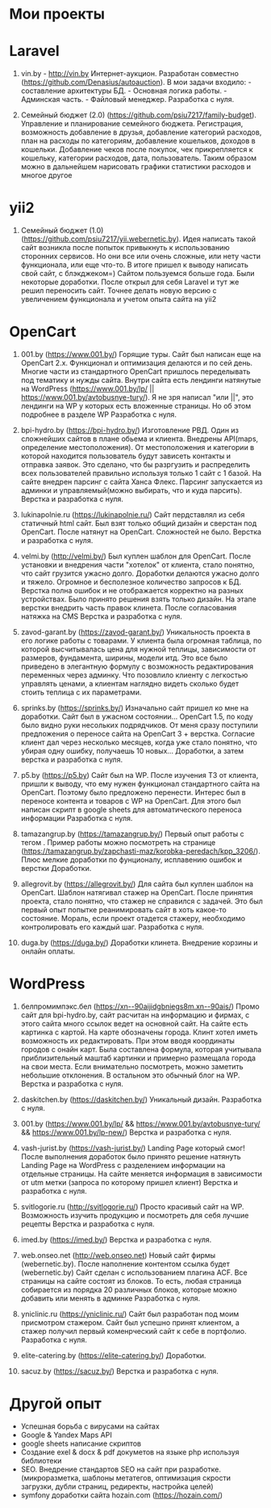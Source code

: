 # Мои проекты


# Laravel 

1) vin.by - http://vin.by
Интернет-аукцион. Разработан совместно (https://github.com/Denasius/autoauction). В мои задачи входило: - составление архитектуры БД. - Основная логика работы. - Админская часть. - Файловый менеджер.
Разработка с нуля.

2) Семейный бюджет (2.0) (https://github.com/psiu7217/family-budget). 
Управление и планирование семейного бюджета. Регистрация, возможность добавление в друзья, добавление категорий расходов, план на расходы по категориям, добавление кошельков, доходов в кошельки. Добавление чеков после покупок, чек прикрепляется к кошельку, категории расходов, дата, пользователь. Таким образом можно в дальнейшем нарисовать графики статистики расходов и многое другое


# yii2

1) Семейный бюджет (1.0) (https://github.com/psiu7217/yii.webernetic.by).
Идея написать такой сайт возникла после попыток привыкнуть к использованию сторонних сервисов. Но они все или очень сложные, или нету части функционала, или еще что-то. В итоге пришел к выводу написать свой сайт, с блэкджеком=) Сайтом пользуемся больше года. Были некоторые доработки. После открыл для себя Laravel и тут же решил переносить сайт. Точнее делать новую версию с увеличением функционала и учетом опыта сайта на yii2



# OpenCart

1) 001.by (https://www.001.by/)
Горящие туры. Сайт был написан еще на OpenCart 2.x. Функционал и оптимизация делаются и по сей день. Многие части из стандартного OpenCart пришлось переделывать под тематику и нужды сайта. Внутри сайта есть лендинги натянутые на WordPress (https://www.001.by/lp/ || https://www.001.by/avtobusnye-tury/). Я не зря написал "или ||", это лендинги на WP у которых есть вложенные страницы. Но об этом подробнее в разделе WP
Разработка с нуля.

2) bpi-hydro.by (https://bpi-hydro.by/)
Изготовление РВД. Один из сложнейших сайтов в плане обьема и клиента. Внедрены API(maps, определение местоположения). От местоположения и категории в которой находится пользователь будут зависеть контакты и отправка заявок. Это сделано, что бы разргузить и распределить всех пользователей правильно используя только 1 сайт с 1 базой. На сайте внедрен парсинг с сайта Ханса Флекс. Парсинг запускается из админки и управляемый(можно выбирать, что и куда парсить). 
Верстка и разработка с нуля.

3) lukinapolnie.ru (https://lukinapolnie.ru/)
Сайт пердставлял из себя статичный html сайт. Был взят только общий дизайн и сверстан под OpenCart. После натянут на OpenCart. Сложностей не было.
Верстка и разработка с нуля.

4) velmi.by (http://velmi.by/)
Был куплен шаблон для OpenCart. После установки и внедрения части "хотелок" от клиента, стало понятно, что сайт грузится ужасно долго. Доработки делаются ужасно долго и тяжело. Огромное и бесполезное количество запросов к БД. Верстка полна ошибок и не отображается корректно на разных устройствах. Было принято решения взять только дизайн. На этапе верстки внедрить часть правок клинета. После согласования натяжка на CMS
Верстка и разработка с нуля.

5) zavod-garant.by (https://zavod-garant.by/)
Уникальность проекта в его логике работы с товарами. У клиента была огромная таблица, по которой высчитывалась цена для нужной теплицы, зависимости от размеров, фундамента, ширины, модели итд. Это все было приведено в элегантную формулу с возможность редактирования переменных через админку. Что позовлило клиенту с легкостью управлять ценами, а клиентам наглядно видеть сколько будет стоить теплица с их параметрами.

6) sprinks.by (https://sprinks.by/)
Изначально сайт пришел ко мне на доработки. Сайт был в ужасном состоянии... OpenCart 1.5, по коду было видно руки несольких подрядчиков. От меня сразу поступили предложения о переносе сайта на OpenCart 3 + верстка. Согласие клиент дал через несколько месяцев, когда уже стало понятно, что убирая одну ошибку, получаешь 10 новых...
Доработки, а затем верстка и разработка с нуля.

7) p5.by (https://p5.by)
Сайт был на WP. После изучения ТЗ от клиента, пришли к выводу, что ему нужен функционал стандартного сайта на OpenCart. Поэтому было предложено перенести. Интерес был в переносе контента и товаров с WP на OpenCart. Для этого был написан скрипт в google sheets для автоматического переноса информации
Разработка с нуля.

8) tamazangrup.by (https://tamazangrup.by/)
Первый опыт работы с тегом <area>. Пример работы можно посмотреть на странице (https://tamazangrup.by/zapchasti-maz/korobka-peredach/kpp_3206/). Плюс мелкие доработки по фунционалу, исплавению ошибок и верстки
Доработки.

9) allegrovit.by (https://allegrovit.by/)
Для сайта был куплен шаблон на OpenCart. Шаблон натягивал стажер на OpenCart. После принятия проекта, стало понятно, что стажер не справился с задачей. Это был первый опыт попытке реанимировать сайт в хоть какое-то состояние. Мораль, если проект отадется стажеру, необходимо контролировать его каждый шаг.
Разработка с нуля.

10) duga.by (https://duga.by/)
Доработки клинета. Внедрение корзины и онлайн оплаты. 


# WordPress

1) белпромимпэкс.бел (https://xn--90aijidgbniegs8m.xn--90ais/)
Промо сайт для bpi-hydro.by, сайт расчитан на информацию и фирмах, с этого сайта много ссылок ведет на основной сайт. На сайте есть картинка с картой. На карте обозначены города. Клинт хотел иметь возможность их редактировать. При этом вводя координаты городов с онайн карт. Была составлена формула, которая учитывала приблизительный маштаб картинки и примерно размещала города на свои места. Если внимательно посмотреть, можно заметить небольшие отклонения. В остальном это обычный блог на WP.
Верстка и разработка с нуля.

2) daskitchen.by (https://daskitchen.by/)
Уникальный дизайн. 
Разработка с нуля.

3) 001.by (https://www.001.by/lp/ && https://www.001.by/avtobusnye-tury/ && https://www.001.by/lp-new/)
Верстка и разработка с нуля.

4) vash-jurist.by (https://vash-jurist.by/)
Landing Page который смог! После выполнения доработок было принято решение натянуть Landing Page на WordPress с разделением информации на отдельные страницы. На сайте меняется информация в зависимости от utm метки (запроса по которому пришел клиент)
Верстка и разработка с нуля.

5) svitlogorie.ru (http://svitlogorie.ru/)
Просто красивый сайт на WP. Возможность изучить продукцию и посмотреть для себя лучшие рецепты
Верстка и разработка с нуля.

6) imed.by (https://imed.by/)
Верстка и разработка с нуля.

7) web.onseo.net (http://web.onseo.net)
Новый сайт фирмы (webernetic.by). После наполнение контентом ссылка будет (webernetic.by)
Сайт сделан с использованием плагина ACF. Все страницы на сайте состоят из блоков. То есть, любая страница собирается из порядка 20 различных блоков, которые можно добавить или менять в админке
Разработка с нуля.

8) yniclinic.ru (https://yniclinic.ru/)
Сайт был разработан под моим присмотром стажером. Сайт был успешно принят клиентом, а стажер получил первый коменрческий сайт к себе в портфолио.
Разработка с нуля.

9) elite-catering.by (https://elite-catering.by/)
Доработки.

10) sacuz.by (https://sacuz.by/)
Верстка и разработка с нуля.



# Другой опыт

- Успешная борьба с вирусами на сайтах
- Google & Yandex Maps API
- google sheets написание скриптов
- Создание exel & docx & pdf докуметов на языке php используя библиотеки
- SEO. Внедрение стандартов SEO на сайт при разработке. (микроразметка, шаблоны метатегов, оптимизация скрости загрузки, дубли страниц, редиректы, настройка целей)
- symfony доработки сайта hozain.com (https://hozain.com/)
